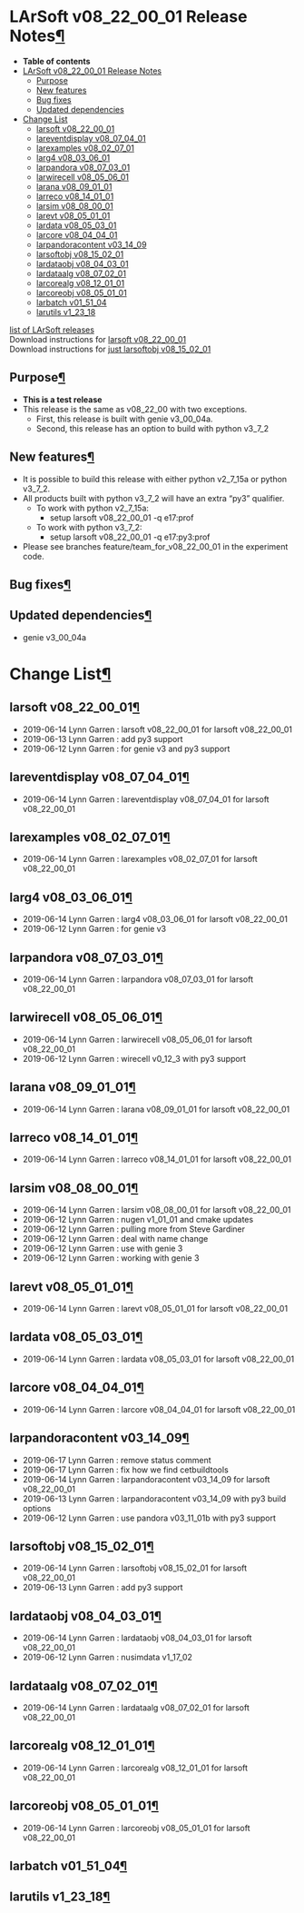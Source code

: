 LArSoft v08\_22\_00\_01 Release Notes[¶](#LArSoft-v08_22_00_01-Release-Notes)
=============================================================================

-   **Table of contents**
-   [LArSoft v08\_22\_00\_01 Release Notes](#LArSoft-v08_22_00_01-Release-Notes)
    -   [Purpose](#Purpose)
    -   [New features](#New-features)
    -   [Bug fixes](#Bug-fixes)
    -   [Updated dependencies](#Updated-dependencies)
-   [Change List](#Change-List)
    -   [larsoft v08\_22\_00\_01](#larsoft-v08_22_00_01)
    -   [lareventdisplay v08\_07\_04\_01](#lareventdisplay-v08_07_04_01)
    -   [larexamples v08\_02\_07\_01](#larexamples-v08_02_07_01)
    -   [larg4 v08\_03\_06\_01](#larg4-v08_03_06_01)
    -   [larpandora v08\_07\_03\_01](#larpandora-v08_07_03_01)
    -   [larwirecell v08\_05\_06\_01](#larwirecell-v08_05_06_01)
    -   [larana v08\_09\_01\_01](#larana-v08_09_01_01)
    -   [larreco v08\_14\_01\_01](#larreco-v08_14_01_01)
    -   [larsim v08\_08\_00\_01](#larsim-v08_08_00_01)
    -   [larevt v08\_05\_01\_01](#larevt-v08_05_01_01)
    -   [lardata v08\_05\_03\_01](#lardata-v08_05_03_01)
    -   [larcore v08\_04\_04\_01](#larcore-v08_04_04_01)
    -   [larpandoracontent v03\_14\_09](#larpandoracontent-v03_14_09)
    -   [larsoftobj v08\_15\_02\_01](#larsoftobj-v08_15_02_01)
    -   [lardataobj v08\_04\_03\_01](#lardataobj-v08_04_03_01)
    -   [lardataalg v08\_07\_02\_01](#lardataalg-v08_07_02_01)
    -   [larcorealg v08\_12\_01\_01](#larcorealg-v08_12_01_01)
    -   [larcoreobj v08\_05\_01\_01](#larcoreobj-v08_05_01_01)
    -   [larbatch v01\_51\_04](#larbatch-v01_51_04)
    -   [larutils v1\_23\_18](#larutils-v1_23_18)

[list of LArSoft releases](LArSoft_release_list)\
Download instructions for [larsoft v08\_22\_00\_01](http://scisoft.fnal.gov/scisoft/bundles/larsoft/v08_22_00_01/larsoft-v08_22_00_01.html)\
Download instructions for [just larsoftobj v08\_15\_02\_01](http://scisoft.fnal.gov/scisoft/bundles/larsoftobj/v08_15_02_01/larsoftobj-v08_15_02_01.html)


Purpose[¶](#Purpose)
--------------------

-   **This is a test release**
-   This release is the same as v08\_22\_00 with two exceptions.
    -   First, this release is built with genie v3\_00\_04a.
    -   Second, this release has an option to build with python v3\_7\_2


New features[¶](#New-features)
------------------------------

-   It is possible to build this release with either python v2\_7\_15a or python v3\_7\_2.
-   All products built with python v3\_7\_2 will have an extra “py3” qualifier.
    -   To work with python v2\_7\_15a:
        -   setup larsoft v08\_22\_00\_01 -q e17:prof
    -   To work with python v3\_7\_2:
        -   setup larsoft v08\_22\_00\_01 -q e17:py3:prof
-   Please see branches feature/team\_for\_v08\_22\_00\_01 in the experiment code.


Bug fixes[¶](#Bug-fixes)
------------------------


Updated dependencies[¶](#Updated-dependencies)
----------------------------------------------

-   genie v3\_00\_04a


Change List[¶](#Change-List)
============================


larsoft v08\_22\_00\_01[¶](#larsoft-v08_22_00_01)
-------------------------------------------------

-   2019-06-14 Lynn Garren : larsoft v08\_22\_00\_01 for larsoft v08\_22\_00\_01
-   2019-06-13 Lynn Garren : add py3 support
-   2019-06-12 Lynn Garren : for genie v3 and py3 support


lareventdisplay v08\_07\_04\_01[¶](#lareventdisplay-v08_07_04_01)
-----------------------------------------------------------------

-   2019-06-14 Lynn Garren : lareventdisplay v08\_07\_04\_01 for larsoft v08\_22\_00\_01


larexamples v08\_02\_07\_01[¶](#larexamples-v08_02_07_01)
---------------------------------------------------------

-   2019-06-14 Lynn Garren : larexamples v08\_02\_07\_01 for larsoft v08\_22\_00\_01


larg4 v08\_03\_06\_01[¶](#larg4-v08_03_06_01)
---------------------------------------------

-   2019-06-14 Lynn Garren : larg4 v08\_03\_06\_01 for larsoft v08\_22\_00\_01
-   2019-06-12 Lynn Garren : for genie v3


larpandora v08\_07\_03\_01[¶](#larpandora-v08_07_03_01)
-------------------------------------------------------

-   2019-06-14 Lynn Garren : larpandora v08\_07\_03\_01 for larsoft v08\_22\_00\_01


larwirecell v08\_05\_06\_01[¶](#larwirecell-v08_05_06_01)
---------------------------------------------------------

-   2019-06-14 Lynn Garren : larwirecell v08\_05\_06\_01 for larsoft v08\_22\_00\_01
-   2019-06-12 Lynn Garren : wirecell v0\_12\_3 with py3 support


larana v08\_09\_01\_01[¶](#larana-v08_09_01_01)
-----------------------------------------------

-   2019-06-14 Lynn Garren : larana v08\_09\_01\_01 for larsoft v08\_22\_00\_01


larreco v08\_14\_01\_01[¶](#larreco-v08_14_01_01)
-------------------------------------------------

-   2019-06-14 Lynn Garren : larreco v08\_14\_01\_01 for larsoft v08\_22\_00\_01


larsim v08\_08\_00\_01[¶](#larsim-v08_08_00_01)
-----------------------------------------------

-   2019-06-14 Lynn Garren : larsim v08\_08\_00\_01 for larsoft v08\_22\_00\_01
-   2019-06-12 Lynn Garren : nugen v1\_01\_01 and cmake updates
-   2019-06-12 Lynn Garren : pulling more from Steve Gardiner
-   2019-06-12 Lynn Garren : deal with name change
-   2019-06-12 Lynn Garren : use with genie 3
-   2019-06-12 Lynn Garren : working with genie 3


larevt v08\_05\_01\_01[¶](#larevt-v08_05_01_01)
-----------------------------------------------

-   2019-06-14 Lynn Garren : larevt v08\_05\_01\_01 for larsoft v08\_22\_00\_01


lardata v08\_05\_03\_01[¶](#lardata-v08_05_03_01)
-------------------------------------------------

-   2019-06-14 Lynn Garren : lardata v08\_05\_03\_01 for larsoft v08\_22\_00\_01


larcore v08\_04\_04\_01[¶](#larcore-v08_04_04_01)
-------------------------------------------------

-   2019-06-14 Lynn Garren : larcore v08\_04\_04\_01 for larsoft v08\_22\_00\_01


larpandoracontent v03\_14\_09[¶](#larpandoracontent-v03_14_09)
--------------------------------------------------------------

-   2019-06-17 Lynn Garren : remove status comment
-   2019-06-17 Lynn Garren : fix how we find cetbuildtools
-   2019-06-14 Lynn Garren : larpandoracontent v03\_14\_09 for larsoft v08\_22\_00\_01
-   2019-06-13 Lynn Garren : larpandoracontent v03\_14\_09 with py3 build options
-   2019-06-12 Lynn Garren : use pandora v03\_11\_01b with py3 support


larsoftobj v08\_15\_02\_01[¶](#larsoftobj-v08_15_02_01)
-------------------------------------------------------

-   2019-06-14 Lynn Garren : larsoftobj v08\_15\_02\_01 for larsoft v08\_22\_00\_01
-   2019-06-13 Lynn Garren : add py3 support


lardataobj v08\_04\_03\_01[¶](#lardataobj-v08_04_03_01)
-------------------------------------------------------

-   2019-06-14 Lynn Garren : lardataobj v08\_04\_03\_01 for larsoft v08\_22\_00\_01
-   2019-06-12 Lynn Garren : nusimdata v1\_17\_02


lardataalg v08\_07\_02\_01[¶](#lardataalg-v08_07_02_01)
-------------------------------------------------------

-   2019-06-14 Lynn Garren : lardataalg v08\_07\_02\_01 for larsoft v08\_22\_00\_01


larcorealg v08\_12\_01\_01[¶](#larcorealg-v08_12_01_01)
-------------------------------------------------------

-   2019-06-14 Lynn Garren : larcorealg v08\_12\_01\_01 for larsoft v08\_22\_00\_01


larcoreobj v08\_05\_01\_01[¶](#larcoreobj-v08_05_01_01)
-------------------------------------------------------

-   2019-06-14 Lynn Garren : larcoreobj v08\_05\_01\_01 for larsoft v08\_22\_00\_01


larbatch v01\_51\_04[¶](#larbatch-v01_51_04)
--------------------------------------------


larutils v1\_23\_18[¶](#larutils-v1_23_18)
------------------------------------------
